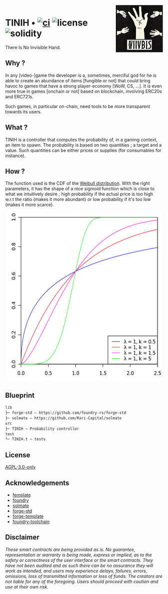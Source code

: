 <img align="right" width="150" height="150" top="100" src="./assets/readme.png">

# TINIH • [![ci](https://github.com/abigger87/femplate/actions/workflows/ci.yml/badge.svg)](https://github.com/abigger87/femplate/actions/workflows/ci.yml) ![license](https://img.shields.io/github/license/abigger87/femplate?label=license) ![solidity](https://img.shields.io/badge/solidity-^0.8.15-lightgrey)

There Is No Invisible Hand.

## Why ?

In any [video-]game the developer is a, sometimes, merciful god for he is able to create an abundance of items [fungible or not] that could bring havoc to games that have a strong player-economy [WoW, CS, ...]. It is even more true in games [onchain or not] based on blockchain, involving ERC20s and ERC721s.

Such games, in particular on-chain, need tools to be more transparent towards its users.

## What ?

TINIH is a controller that computes the probability of, in a gaming context, an item to spawn. The probability is based on two quantities ; a target and a value. Such quantities can be either prices or supplies (for consumables for instance).

## How ?

The function used is the CDF of the [Weibull distribution](https://en.wikipedia.org/wiki/Weibull_distribution). With the right parameters, it has the shape of a nice sigmoid function which is close to what we intuitively desire ; high probability if the actual price is too high w.r.t the ratio (makes it more abundant) or low probability if it's too low (makes it more scarce).

<style>
    img {
        background-color: #FFFFFF;
    }
</style>
<p align="center">
<img width="540" height="540" src="./assets/Weibull_CDF.svg">
</p>

## Blueprint

```ml
lib
├─ forge-std — https://github.com/foundry-rs/forge-std
├─ solmate — https://github.com/Rari-Capital/solmate
src
├─ TINIH — Probability controller
test
└─ TINIH.t — tests
```

## License

[AGPL-3.0-only](https://github.com/abigger87/femplate/blob/master/LICENSE)


## Acknowledgements

- [femplate](https://github.com/abigger87/femplate)
- [foundry](https://github.com/foundry-rs/foundry)
- [solmate](https://github.com/Rari-Capital/solmate)
- [forge-std](https://github.com/brockelmore/forge-std)
- [forge-template](https://github.com/foundry-rs/forge-template)
- [foundry-toolchain](https://github.com/foundry-rs/foundry-toolchain)


## Disclaimer

_These smart contracts are being provided as is. No guarantee, representation or warranty is being made, express or implied, as to the safety or correctness of the user interface or the smart contracts. They have not been audited and as such there can be no assurance they will work as intended, and users may experience delays, failures, errors, omissions, loss of transmitted information or loss of funds. The creators are not liable for any of the foregoing. Users should proceed with caution and use at their own risk._
